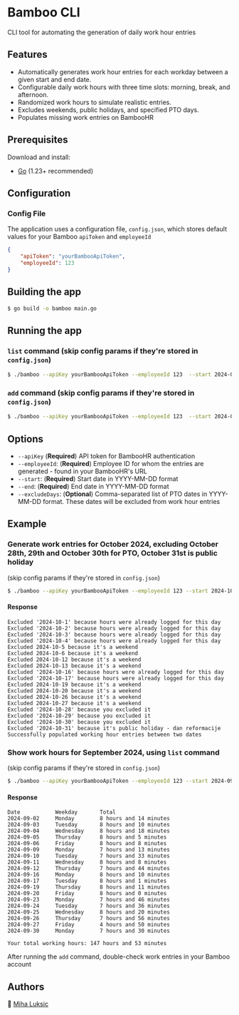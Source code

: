 # Bamboo CLI

CLI tool for automating the generation of daily work hour entries

## Features
- Automatically generates work hour entries for each workday between a given start and end date.
- Configurable daily work hours with three time slots: morning, break, and afternoon.
- Randomized work hours to simulate realistic entries.
- Excludes weekends, public holidays, and specified PTO days.
- Populates missing work entries on BambooHR

## Prerequisites

Download and install:

- [Go](https://go.dev/doc/install) (1.23+ recommended)


## Configuration

### Config File
The application uses a configuration file, `config.json`, which stores default values for your Bamboo `apiToken` and `employeeId`
```json
{
    "apiToken": "yourBambooApiToken",
    "employeeId": 123
}
```

## Building the app

```bash
$ go build -o bamboo main.go
```

## Running the app

### `list` command (skip config params if they're stored in `config.json`)
```bash
$ ./bamboo --apiKey yourBambooApiToken --employeeId 123  --start 2024-09-01 --end 2024-10-01 list
```

### `add` command (skip config params if they're stored in `config.json`)
```bash
$ ./bamboo --apiKey yourBambooApiToken --employeeId 123  --start 2024-09-01 --end 2024-10-01 --excludeDays 2024-09-15,2024-09-20 add
```

## Options
- `--apiKey` (**Required**) API token for BambooHR authentication
- `--employeeId`: (**Required**) Employee ID for whom the entries are generated - found in your BambooHR's URL
- `--start`: (**Required**) Start date in YYYY-MM-DD format
- `--end`: (**Required**) End date in YYYY-MM-DD format
- `--excludeDays`: (__Optional__) Comma-separated list of PTO dates in YYYY-MM-DD format. These dates will be excluded from work hour entries

## Example
### Generate work entries for October 2024, excluding October 28th, 29th and October 30th for PTO, October 31st is public holiday

(skip config params if they're stored in `config.json`)
```bash
$ ./bamboo --apiKey yourBambooApiToken --employeeId 123 --start 2024-10-01 --end 2024-11-01 --excludeDays 2024-10-28,2024-10-29,2024-10-30
```

#### Response
```
Excluded '2024-10-1' because hours were already logged for this day
Excluded '2024-10-2' because hours were already logged for this day
Excluded '2024-10-3' because hours were already logged for this day
Excluded '2024-10-4' because hours were already logged for this day
Excluded 2024-10-5 because it's a weekend
Excluded 2024-10-6 because it's a weekend
Excluded 2024-10-12 because it's a weekend
Excluded 2024-10-13 because it's a weekend
Excluded '2024-10-16' because hours were already logged for this day
Excluded '2024-10-17' because hours were already logged for this day
Excluded 2024-10-19 because it's a weekend
Excluded 2024-10-20 because it's a weekend
Excluded 2024-10-26 because it's a weekend
Excluded 2024-10-27 because it's a weekend
Excluded '2024-10-28' because you excluded it
Excluded '2024-10-29' because you excluded it
Excluded '2024-10-30' because you excluded it
Excluded '2024-10-31' because it's public holiday - dan reformacije
Successfully populated working hour entries between two dates
```

### Show work hours for September 2024, using `list` command

(skip config params if they're stored in `config.json`)
```bash
$ ./bamboo --apiKey yourBambooApiToken --employeeId 123 --start 2024-09-01 --end 2024-10-01 list
```

#### Response
```
Date           Weekday       Total
2024-09-02     Monday        8 hours and 14 minutes
2024-09-03     Tuesday       8 hours and 10 minutes
2024-09-04     Wednesday     8 hours and 18 minutes
2024-09-05     Thursday      8 hours and 5 minutes
2024-09-06     Friday        8 hours and 8 minutes
2024-09-09     Monday        7 hours and 13 minutes
2024-09-10     Tuesday       7 hours and 33 minutes
2024-09-11     Wednesday     8 hours and 8 minutes
2024-09-12     Thursday      7 hours and 44 minutes
2024-09-16     Monday        8 hours and 10 minutes
2024-09-17     Tuesday       8 hours and 1 minutes
2024-09-19     Thursday      8 hours and 11 minutes
2024-09-20     Friday        8 hours and 0 minutes
2024-09-23     Monday        7 hours and 46 minutes
2024-09-24     Tuesday       7 hours and 36 minutes
2024-09-25     Wednesday     8 hours and 20 minutes
2024-09-26     Thursday      7 hours and 56 minutes
2024-09-27     Friday        4 hours and 50 minutes
2024-09-30     Monday        7 hours and 30 minutes

Your total working hours: 147 hours and 53 minutes
```

After running the `add` command, double-check work entries in your Bamboo account

## Authors
👤 [Miha Luksic](https://www.mihaluksic.com)
